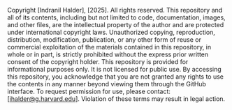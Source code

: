 Copyright [Indranil Halder], [2025]. All rights reserved. This repository and all of its contents, including but not limited to code, documentation, images, and other files, are the intellectual property of the author and are protected under international copyright laws. Unauthorized copying, reproduction, distribution, modification, publication, or any other form of reuse or commercial exploitation of the materials contained in this repository, in whole or in part, is strictly prohibited without the express prior written consent of the copyright holder. This repository is provided for informational purposes only. It is not licensed for public use. By accessing this repository, you acknowledge that you are not granted any rights to use the contents in any manner beyond viewing them through the GitHub interface. To request permission for use, please contact: [ihalder@g.harvard.edu]. Violation of these terms may result in legal action.
